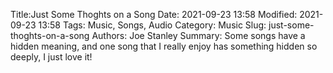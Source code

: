 Title:Just Some Thoghts on a Song
Date: 2021-09-23 13:58
Modified: 2021-09-23 13:58
Tags: Music, Songs, Audio
Category: Music
Slug: just-some-thoghts-on-a-song
Authors: Joe Stanley
Summary: Some songs have a hidden meaning, and one song that I really enjoy has something hidden so deeply, I just love it!


